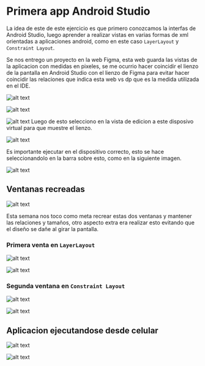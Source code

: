 # Primera app Android Studio

La idea de este de este ejercicio es que primero conozcamos la interfas de Android Studio, luego aprender a realizar vistas en varias formas de xml orientadas a aplicaciones android, como en este caso `LayerLayout` y `Constraint Layout`.

Se nos entrego un proyecto en la web Figma, esta web guarda las vistas de la aplicacion con medidas en pixeles, se me ocurrio hacer coincidir el lienzo de la pantalla en Android Studio con el lienzo de Figma para evitar hacer coincidir las relaciones que indica esta web vs dp que es la medida utilizada en el IDE.

![alt text](image-13.png)

![alt text](image.png)

![alt text](image-14.png)
Luego de esto selecciono en la vista de edicion a este disposivo virtual para que muestre el lienzo.

![alt text](image-1.png)

Es importante ejecutar en el dispositivo correcto, esto se hace seleccionandolo en la barra sobre esto, como en la siguiente imagen.

![alt text](image-2.png)

## Ventanas recreadas

![alt text](image-3.png)

Esta semana nos toco como meta recrear estas dos ventanas y mantener las relaciones y tamaños, otro aspecto extra era realizar esto evitando que el diseño se dañe al girar la pantalla.

### Primera venta en `LayerLayout`

![alt text](image-6.png)

![alt text](image-5.png)

### Segunda ventana en `Constraint Layout`

![alt text](image-7.png)

![alt text](image-4.png)

## Aplicacion ejecutandose desde celular

![alt text](image-8.png)

![alt text](image-9.png)
